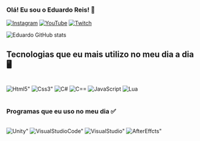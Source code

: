 
### Olá! Eu sou o Eduardo Reis! 👋

[![Instagram](https://img.shields.io/badge/Instagram-E4405F?style=for-the-badge&logo=instagram&logoColor=white)](https://instagram.com/eduardo_reiss7?igshid=ZDc4ODBmNjlmNQ==)
[![YouTube](https://img.shields.io/badge/YouTube-FF0000?style=for-the-badge&logo=youtube&logoColor=white)](https://www.youtube.com/watch?v=k_ReFLNJj-s&ab_channel=EduardoGomes)
[![Twitch](https://img.shields.io/badge/Twitch-9146FF?style=for-the-badge&logo=twitch&logoColor=white)](https://www.twitch.tv/dudss77)

![Eduardo GitHub stats](https://github-readme-stats.vercel.app/api?username=Edwardd-Dev&show_icons=true&theme=dark)


## Tecnologias que eu mais utilizo no meu dia a dia 🖥️

<div style="display: inline_block"><br/>
    <img aling="center" alt=Html5" src="https://img.shields.io/badge/HTML5-E34F26?style=for-the-badge&logo=html5&logoColor=white"/>
    <img aling="center" alt=Css3" src="https://img.shields.io/badge/CSS3-1572B6?style=for-the-badge&logo=css3&logoColor=white"/>
    <img aling="center" alt="C#" src="https://img.shields.io/badge/C%23-239120?style=for-the-badge&logo=c-sharp&logoColor=white"/>
    <img aling="center" alt="C==" src="https://img.shields.io/badge/C%2B%2B-00599C?style=for-the-badge&logo=c%2B%2B&logoColor=white"/>
    <img aling="center" alt="JavaScript" src="https://img.shields.io/badge/JavaScript-F7DF1E?style=for-the-badge&logo=javascript&logoColor=black"/>
    <img aling="center" alt="Lua" src="https://img.shields.io/badge/Lua-2C2D72?style=for-the-badge&logo=lua&logoColor=white"/>
</div>

<br/>

### Programas que eu uso no meu dia ✅
<div style="display: inline_block"><br/>
<img aling="center" alt=Unity" src="https://img.shields.io/badge/Unity-100000?style=for-the-badge&logo=unity&logoColor=white"/>
<img aling="center" alt=VisualStudioCode" src="https://img.shields.io/badge/Visual_Studio_Code-0078D4?style=for-the-badge&logo=visual%20studio%20code&logoColor=white"/>
<img aling="center" alt=VisualStudio" src="https://img.shields.io/badge/Visual_Studio-5C2D91?style=for-the-badge&logo=visual%20studio&logoColor=white"/>
<img aling="center" alt=AfterEffcts" src="https://img.shields.io/badge/Adobe%20after%20affects-CF96FD?style=for-the-badge&logo=Adobe%20after%20effects&logoColor=393665"/>
</div>

